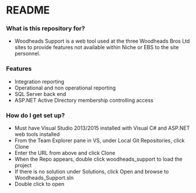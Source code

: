 # README #


### What is this repository for? ###

* Woodheads Support is a web tool used at the three Woodheads Bros Ltd sites to provide features not available within Niche or EBS to the site personnel.


### Features ###

* Integration reporting
* Operational and non operational reporting
* SQL Server back end
* ASP.NET Active Directory membership controlling access

### How do I get set up? ###

* Must have Visual Studio 2013/2015 installed with Visual C# and ASP.NET web tools installed
* From the Team Explorer pane in VS, under Local Git Repositories, click Clone
* Enter the URL from above and click Clone
* When the Repo appears, double click woodheads_support to load the project
* If there is no solution under Solutions, click Open and browse to Woodheads_Support.sln
* Double click to open